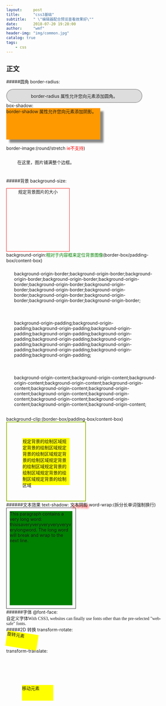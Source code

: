 ```yaml
---
layout:     post
title:      "css3基础"
subtitle:   " \"编辑器配合预览查看效果好\""
date:       2018-07-20 19:28:00
author:     "wmf"
header-img: "img/common.jpg"
catalog: true
tags:
    - css
---
```

## 正文  

#####圆角
border-radius:
<div style="text-align:center;
border:2px solid #a1a1a1;
padding:10px 40px; 
background:#dddddd;
width:350px;
border-radius:25px;
-moz-border-radius:25px; /* 老的 Firefox */">border-radius 属性允许您向元素添加圆角。</div>
box-shadow:
<div style="width:300px;
height:100px;
background-color:#ff9900;
-moz-box-shadow: 10px 10px 5px #888888; /* 老的 Firefox */
box-shadow: 10px 10px 5px #888888;">border-shadow 属性允许您向元素添加阴影。</div>
<br>
border-image:(round/stretch <font color="red">ie不支持</font>)
<style type="text/css"> 
#round, #stretch
{
border:15px solid transparent;
width:300px;
padding:10px 20px;
}
#round
{
-moz-border-image:url(http://www.w3school.com.cn/i/border.png) 30 30 round;	/* Old Firefox */
-webkit-border-image:url(http://www.w3school.com.cn/i/border.png) 30 30 round;	/* Safari and Chrome */
-o-border-image:url(http://www.w3school.com.cn/i/border.png) 30 30 round;		/* Opera */
border-image:url(http://www.w3school.com.cn/i/border.png) 30 30 round;
}
</style>
<div id="round">在这里，图片铺满整个边框。</div>

#####背景
background-size:
<style> 
#background-size
{
background:url(http://www.w3school.com.cn/i/bg_flower.gif);
background-size:63px 30%;
-moz-background-size:63px 30%; /* 老版本的 Firefox */
background-repeat:no-repeat;
background-position: center center;
width:200px;
height:200px;
border: 1px solid red;
text-align: center;
}
</style>
<div id="background-size">规定背景图片的大小</div>
background-origin:<font color="green">相对于内容框来定位背景图像</font>(border-box/padding-box/content-box)
<style>
.background-origin {
    border:15px solid transparent;
    -moz-border-image:url(http://www.w3school.com.cn/i/border.png) 30 30 round;	/* Old Firefox */
    -webkit-border-image:url(http://www.w3school.com.cn/i/border.png) 30 30 round;	/* Safari and Chrome */
    -o-border-image:url(http://www.w3school.com.cn/i/border.png) 30 30 round;		/* Opera */
    border-image:url(http://www.w3school.com.cn/i/border.png) 30 30 round;
    padding: 10px;
    background-image:url('http://www.w3school.com.cn/i/bg_flower.gif');
    background-repeat:no-repeat;
    background-position:left top;
    margin-bottom:5px;
}
.background-origin-border {
    background-origin:border-box;
}
.background-origin-padding {
    background-origin:padding-box; 
}
.background-origin-content {
    background-origin:content-box; 
}
</style>
<div class="background-origin background-origin-border">
background-origin-border;background-origin-border;background-origin-border;background-origin-border;background-origin-border;background-origin-border;background-origin-border;background-origin-border;background-origin-border;background-origin-border;background-origin-border;background-origin-border;background-origin-border;
</div>
<div class="background-origin background-origin-padding">
background-origin-padding;background-origin-padding;background-origin-padding;background-origin-padding;background-origin-padding;background-origin-padding;background-origin-padding;background-origin-padding;background-origin-padding;background-origin-padding;background-origin-padding;background-origin-padding;background-origin-padding;
</div>
<div class="background-origin background-origin-content">
background-origin-content;background-origin-content;background-origin-content;background-origin-content;background-origin-content;background-origin-content;background-origin-content;background-origin-content;background-origin-content;background-origin-content;background-origin-content;background-origin-content;background-origin-content;
</div>
background-clip:(border-box/padding-box/content-box)
<div style="width:150px;
height:150px;
padding:50px;
background-color:yellow;
background-clip:content-box;
border:2px solid #92b901;">规定背景的绘制区域规定背景的绘制区域规定背景的绘制区域规定背景的绘制区域规定背景的绘制区域规定背景的绘制区域规定背景的绘制区域规定背景的绘制区域</div>
######文本效果
text-shadow:
<span style="text-shadow: 5px 5px 5px #FF0000;">文本阴影</span>
word-wrap:(拆分长单词强制换行)
<div style="width:200px;height:300px;background-color:green;background-clip:content-box;padding:10px;border:1px solid;word-wrap:break-word;">This paragraph contains a very long word: thisisaveryveryveryveryveryverylongword. The long word will break and wrap to the next line.</div>
######字体
@font-face:
<style> 
@font-face
{
font-family: myFirstFont;
src: url('http://www.w3school.com.cn/example/css3/Sansation_Light.ttf')
    ,url('http://www.w3school.com.cn/example/css3/Sansation_Light.eot'); /* IE9+ */
}

</style>
<div style="font-family:myFirstFont;">自定义字体With CSS3, websites can finally use fonts other than the pre-selected "web-safe" fonts.</div>
#####2D 转换
transform-rotate:
<div style="
width:100px;
height:50px;
background-color: yellow;
transform: rotate(9deg);
-webkit-transform: rotate(9deg);/*Safari and Chrome*/
-o-transform: rotate(9eg);/*Opera*/
-moz-transform: rotate(9eg);/*Firefox*/
-ms-transform: rotate(9eg);/*Firefox*/
">旋转元素</div>
transform-translate:
<div style="
width:100px;
height:50px;
background-color: yellow;
transform:translate(50px,100px);
-ms-transform:translate(50px,100px); /* IE 9 */
-moz-transform:translate(50px,100px); /* Firefox */
-webkit-transform:translate(50px,100px); /* Safari and Chrome */
-o-transform:translate(50px,100px); /* Opera */
">移动元素</div>
